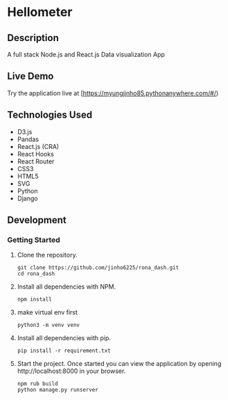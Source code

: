 # Hellometer

## Description

A full stack Node.js and React.js Data visualization App


## Live Demo

Try the application live at [https://myungjinho85.pythonanywhere.com/#/)

## Technologies Used

- D3.js
- Pandas
- React.js (CRA)
- React Hooks
- React Router
- CSS3
- HTML5
- SVG
- Python
- Django


## Development

### Getting Started

1. Clone the repository.

   ```shell
   git clone https://github.com/jinho6225/rona_dash.git
   cd rona_dash
   ```

2. Install all dependencies with NPM.

   ```shell
   npm install
   ```

4. make virtual env first

   ```shell
   python3 -m venv venv
   ```
   
4. Install all dependencies with pip.

   ```shell
   pip install -r requirement.txt
   ```
   
3. Start the project. Once started you can view the application by opening http://localhost:8000 in your browser.

   ```shell
   npm rub build
   python manage.py runserver
   ```
